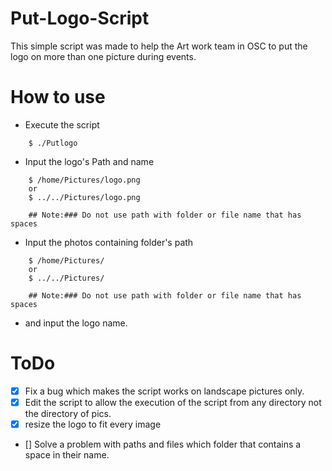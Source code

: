 # Put-Logo-Script

This simple script was made to help the Art work team in OSC to put the logo on more than one picture during events.

# How to use
* Execute the script
```
	$ ./Putlogo
```
* Input the logo's Path and name
```
	$ /home/Pictures/logo.png
	or
	$ ../../Pictures/logo.png

	## Note:### Do not use path with folder or file name that has spaces

```
* Input the photos containing folder's path
```
	$ /home/Pictures/
	or
	$ ../../Pictures/

	## Note:### Do not use path with folder or file name that has spaces

```
* and input the logo name.

# ToDo
* [X] Fix a bug which makes the script works on landscape pictures only.
* [X] Edit the script to allow the execution of the script from any directory not the directory of pics.
* [X] resize the logo to fit every image
* [] Solve a problem with paths and files which folder that contains a space in their name.
